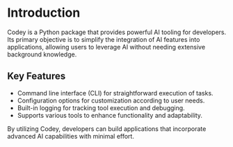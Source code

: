 # Introduction

Codey is a Python package that provides powerful AI tooling for developers. Its primary objective is to simplify the integration of AI features into applications, allowing users to leverage AI without needing extensive background knowledge.

## Key Features
- Command line interface (CLI) for straightforward execution of tasks.
- Configuration options for customization according to user needs.
- Built-in logging for tracking tool execution and debugging.
- Supports various tools to enhance functionality and adaptability.

By utilizing Codey, developers can build applications that incorporate advanced AI capabilities with minimal effort.